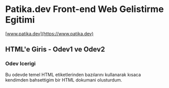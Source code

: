 
# Patika.dev Front-end Web Gelistirme Egitimi
[www.patika.dev](https://www.patika.dev)
## HTML'e Giris - Odev1 ve Odev2
### Odev Icerigi
Bu odevde temel HTML etiketlerinden bazılarını kullanarak kısaca kendimden bahsettigim bir HTML dokumani olusturdum. 